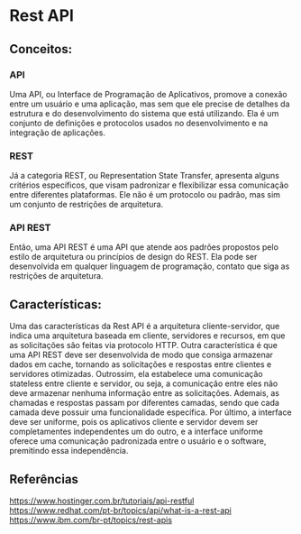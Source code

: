 # Rest API

## Conceitos:

### API

Uma API, ou Interface de Programação de Aplicativos, promove a conexão entre um  usuário e uma aplicação, mas sem que ele precise de detalhes da estrutura e do desenvolvimento do sistema que está utilizando. Ela é um conjunto de definições e protocolos usados no desenvolvimento e na integração de aplicações.

### REST

Já a categoria REST, ou Representation State Transfer, apresenta alguns critérios específicos, que visam padronizar e flexibilizar essa comunicação entre diferentes plataformas. Ele não é um protocolo ou padrão, mas sim um conjunto de restrições de arquitetura.

### API REST

Então, uma API REST é uma API que atende aos padrões propostos pelo estilo de arquitetura ou princípios de design do REST. Ela pode ser desenvolvida em qualquer linguagem de programação, contato que siga as restrições de arquitetura.

## Características:

Uma das características da Rest API é a arquitetura cliente-servidor, que indica uma arquitetura baseada em cliente, servidores e recursos, em que as solicitações são feitas via protocolo HTTP.
Outra característica é que uma API REST deve ser desenvolvida de modo que consiga armazenar dados em cache, tornando as solicitações e respostas entre clientes e servidores otimizadas.
Outrossim, ela estabelece uma comunicação stateless entre cliente e servidor, ou seja, a comunicação entre eles não deve armazenar nenhuma informação entre as solicitações. Ademais, as chamadas e respostas passam por diferentes camadas, sendo que cada camada deve possuir uma funcionalidade específica.
Por último, a interface deve ser uniforme, pois os aplicativos cliente e servidor devem ser completamentes independentes um do outro, e a interface uniforme oferece uma comunicação padronizada entre o usuário e o software, premitindo essa independência.

## Referências

https://www.hostinger.com.br/tutoriais/api-restful
https://www.redhat.com/pt-br/topics/api/what-is-a-rest-api
https://www.ibm.com/br-pt/topics/rest-apis